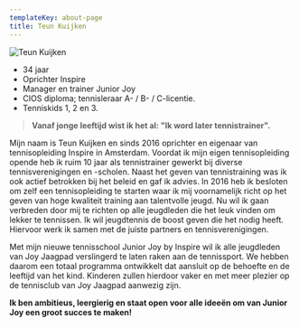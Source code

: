 ```yaml
---
templateKey: about-page
title: Teun Kuijken
---
```

![](https://res.cloudinary.com/junior-joy/image/upload/v1577894223/teun_ffehbw.png "Teun Kuijken ")

* 34 jaar  
* Oprichter Inspire
* Manager en trainer Junior Joy
* CIOS diploma; tennisleraar A- / B- / C-licentie.
* Tenniskids 1, 2 en 3.

> **Vanaf jonge leeftijd wist ik het al: "Ik word later tennistrainer".**

Mijn naam is Teun Kuijken en sinds 2016 oprichter en eigenaar van tennisopleiding Inspire in Amsterdam. Voordat ik mijn eigen tennisopleiding opende heb ik ruim 10 jaar als tennistrainer gewerkt bij diverse tennisverenigingen en -scholen. Naast het geven van tennistraining was ik ook actief betrokken bij het beleid en gaf ik advies. In 2016 heb ik besloten om zelf een tennisopleiding te starten waar ik mij voornamelijk richt op het geven van hoge kwaliteit training aan talentvolle jeugd. Nu wil ik gaan verbreden door mij te richten op alle jeugdleden die het leuk vinden om lekker te tennissen. Ik wil jeugdtennis de boost geven die het nodig heeft. Hiervoor werk ik samen met de juiste partners en tennisverenigingen.

Met mijn nieuwe tennisschool Junior Joy by Inspire wil ik alle jeugdleden van Joy Jaagpad verslingerd te laten raken aan de tennissport. We hebben daarom een totaal programma ontwikkelt dat aansluit op de behoefte en de leeftijd van het kind. Kinderen zullen hierdoor vaker en met meer plezier op de tennisclub van Joy Jaagpad aanwezig zijn.

**Ik ben ambitieus, leergierig en staat open voor alle ideeën om van Junior Joy een groot succes te maken!**
